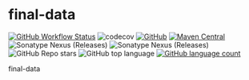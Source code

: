 # final-data

[![GitHub Workflow Status](https://img.shields.io/github/workflow/status/final-projects/final-data/ci)](https://github.com/final-projectes/final-data/actions?query=workflow%3Aci)
![codecov](https://codecov.io/gh/final-projects/final-data/branch/main/graph/badge.svg)
[![GitHub](https://img.shields.io/github/license/final-projects/final-data)](http://www.apache.org/licenses/LICENSE-2.0.html)
[![Maven Central](https://img.shields.io/maven-central/v/org.ifinalframework.data/final-data?label=maven&color=success)](https://mvnrepository.com/search?q=org.ifinal.finalframework)
![Sonatype Nexus (Releases)](https://img.shields.io/nexus/r/org.ifinalframework.data/final-data?server=https://s01.oss.sonatype.org)
![Sonatype Nexus (Releases)](https://img.shields.io/nexus/s/org.ifinalframework.data/final-data?server=https://s01.oss.sonatype.org)
![GitHub Repo stars](https://img.shields.io/github/stars/final-projects/final-data)
![GitHub top language](https://img.shields.io/github/languages/top/final-projects/final-data)
[![GitHub language count](https://img.shields.io/github/languages/count/final-projects/final-data)](https://github.com/likly/final-data)

final-data
